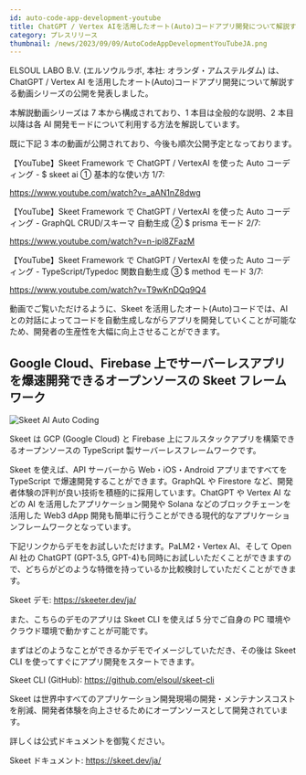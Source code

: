 ```yaml
---
id: auto-code-app-development-youtube
title: ChatGPT / Vertex AIを活用したオート(Auto)コードアプリ開発について解説する動画シリーズ公開を発表
category: プレスリリース
thumbnail: /news/2023/09/09/AutoCodeAppDevelopmentYouTubeJA.png
---
```


ELSOUL LABO B.V. (エルソウルラボ, 本社: オランダ・アムステルダム) は、ChatGPT /
Vertex AI
を活用したオート(Auto)コードアプリ開発について解説する動画シリーズの公開を発表しました。

本解説動画シリーズは 7 本から構成されており、1 本目は全般的な説明、2
本目以降は各 AI 開発モードについて利用する方法を解説しています。

既に下記 3 本の動画が公開されており、今後も順次公開予定となっております。

【YouTube】Skeet Framework で ChatGPT / VertexAI を使った Auto コーディング - $
skeet ai ① 基本的な使い方 1/7:

https://www.youtube.com/watch?v=_aAN1nZ8dwg

【YouTube】Skeet Framework で ChatGPT / VertexAI を使った Auto コーディング -
GraphQL CRUD/スキーマ 自動生成 ② $ prisma モード 2/7:

https://www.youtube.com/watch?v=n-ipl8ZFazM

【YouTube】Skeet Framework で ChatGPT / VertexAI を使った Auto コーディング -
TypeScript/Typedoc 関数自動生成 ③ $ method モード 3/7:

https://www.youtube.com/watch?v=T9wKnDQq9Q4

動画でご覧いただけるように、Skeet を活用したオート(Auto)コードでは、AI
との対話によってコードを自動生成しながらアプリを開発していくことが可能なため、開発者の生産性を大幅に向上させることができます。

## Google Cloud、Firebase 上でサーバーレスアプリを爆速開発できるオープンソースの Skeet フレームワーク

![Skeet AI Auto Coding](/news/2023/09/09/SkeetAIAutoCoding.jpg)

Skeet は GCP (Google Cloud) と Firebase
上にフルスタックアプリを構築できるオープンソースの TypeScript
製サーバーレスフレームワークです。

Skeet を使えば、API サーバーから Web・iOS・Android アプリまですべてを TypeScript
で爆速開発することができます。GraphQL や Firestore
など、開発者体験の評判が良い技術を積極的に採用しています。ChatGPT や Vertex AI
などの AI を活用したアプリケーション開発や Solana
などのブロックチェーンを活用した Web3 dApp
開発も簡単に行うことができる現代的なアプリケーションフレームワークとなっています。

下記リンクからデモをお試しいただけます。PaLM2・Vertex AI、そして Open AI 社の
ChatGPT (GPT-3.5,
GPT-4)も同時にお試しいただくことができますので、どちらがどのような特徴を持っているか比較検討していただくことができます。

Skeet デモ: https://skeeter.dev/ja/

また、こちらのデモのアプリは Skeet CLI を使えば 5 分でご自身の PC
環境やクラウド環境で動かすことが可能です。

まずはどのようなことができるかデモでイメージしていただき、その後は Skeet CLI
を使ってすぐにアプリ開発をスタートできます。

Skeet CLI (GitHub): https://github.com/elsoul/skeet-cli

Skeet
は世界中すべてのアプリケーション開発現場の開発・メンテナンスコストを削減、開発者体験を向上させるためにオープンソースとして開発されています。

詳しくは公式ドキュメントを御覧ください。

Skeet ドキュメント: https://skeet.dev/ja/
